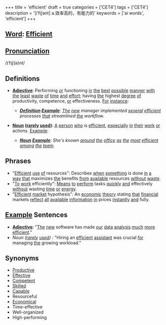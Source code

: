 +++
title = 'efficient'
draft = true
categories = ['CET4']
tags = ['CET4']
description = '[iˈfi∫ənt] a.效率高的，有能力的'
keywords = ['ai words', 'efficient']
+++

## [Word](/en/post/word/): [Efficient](/en/post/efficient/)

## [Pronunciation](/en/post/pronunciation/)
/ɪˈfɪʃ(ə)nt/

## Definitions
- **[Adjective](/en/post/adjective/)**: Performing [or](/en/post/or/) functioning [in](/en/post/in/) [the](/en/post/the/) [best](/en/post/best/) [possible](/en/post/possible/) [manner](/en/post/manner/) [with](/en/post/with/) [the](/en/post/the/) [least](/en/post/least/) [waste](/en/post/waste/) [of](/en/post/of/) [time](/en/post/time/) [and](/en/post/and/) [effort](/en/post/effort/); having [the](/en/post/the/) highest [degree](/en/post/degree/) [of](/en/post/of/) productivity, competence, [or](/en/post/or/) effectiveness. [For](/en/post/for/) [instance](/en/post/instance/):
  - _**[Definition](/en/post/definition/) [Example](/en/post/example/)**: [The](/en/post/the/) [new](/en/post/new/) manager implemented [several](/en/post/several/) [efficient](/en/post/efficient/) processes [that](/en/post/that/) streamlined [the](/en/post/the/) workflow._
  
- **[Noun](/en/post/noun/) ([rarely](/en/post/rarely/) [used](/en/post/used/))**: [A](/en/post/a/) [person](/en/post/person/) [who](/en/post/who/) is [efficient](/en/post/efficient/), [especially](/en/post/especially/) [in](/en/post/in/) [their](/en/post/their/) [work](/en/post/work/) [or](/en/post/or/) actions. [Example](/en/post/example/):
  - _**[Noun](/en/post/noun/) [Example](/en/post/example/)**: She's known [around](/en/post/around/) [the](/en/post/the/) [office](/en/post/office/) [as](/en/post/as/) [the](/en/post/the/) [most](/en/post/most/) [efficient](/en/post/efficient/) [among](/en/post/among/) [the](/en/post/the/) [team](/en/post/team/)._

## Phrases
- "[Efficient](/en/post/efficient/) [use](/en/post/use/) [of](/en/post/of/) resources": Describes [when](/en/post/when/) [something](/en/post/something/) is done [in](/en/post/in/) [a](/en/post/a/) [way](/en/post/way/) [that](/en/post/that/) maximizes [the](/en/post/the/) benefits [from](/en/post/from/) [available](/en/post/available/) resources [without](/en/post/without/) [waste](/en/post/waste/).
- "[To](/en/post/to/) [work](/en/post/work/) efficiently": [Means](/en/post/means/) [to](/en/post/to/) [perform](/en/post/perform/) tasks [quickly](/en/post/quickly/) [and](/en/post/and/) effectively [without](/en/post/without/) wasting [time](/en/post/time/) [or](/en/post/or/) [energy](/en/post/energy/).
- "[Efficient](/en/post/efficient/) [market](/en/post/market/) hypothesis": An [economic](/en/post/economic/) [theory](/en/post/theory/) stating [that](/en/post/that/) [financial](/en/post/financial/) markets [reflect](/en/post/reflect/) [all](/en/post/all/) [available](/en/post/available/) [information](/en/post/information/) [in](/en/post/in/) prices [instantly](/en/post/instantly/) [and](/en/post/and/) fully.

## [Example](/en/post/example/) Sentences
- **[Adjective](/en/post/adjective/)**: "[The](/en/post/the/) [new](/en/post/new/) software has made [our](/en/post/our/) [data](/en/post/data/) [analysis](/en/post/analysis/) [much](/en/post/much/) [more](/en/post/more/) [efficient](/en/post/efficient/)."
- _Noun ([rarely](/en/post/rarely/) [used](/en/post/used/))_ : "Hiring an [efficient](/en/post/efficient/) [assistant](/en/post/assistant/) was crucial [for](/en/post/for/) managing [the](/en/post/the/) growing workload."

## Synonyms
- [Productive](/en/post/productive/)
- [Effective](/en/post/effective/)
- [Competent](/en/post/competent/)
- [Skilled](/en/post/skilled/)
- [Capable](/en/post/capable/)
- Resourceful
- [Economical](/en/post/economical/)
- Time-effective
- Well-organized
- High-performing
